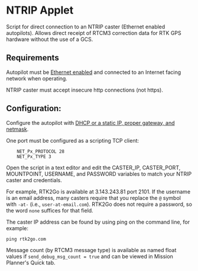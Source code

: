 # NTRIP Applet

Script for direct connection to an NTRIP caster (Ethernet enabled autopilots). Allows direct receipt of RTCM3 correction data for RTK GPS hardware without the use of a GCS.

## Requirements

Autopilot must be [Ethernet enabled](https://ardupilot.org/copter/docs/common-network.html) and connected to an Internet facing network when operating.

NTRIP caster must accept insecure http connections (not https).

## Configuration:

Configure the autopilot with [DHCP or a static IP, proper gateway, and netmask](https://ardupilot.org/copter/docs/common-network.html).

One port must be configured as a scripting TCP client:
```
    NET_Px_PROTOCOL	28
    NET_Px_TYPE	3
```

Open the script in a text editor and edit the  CASTER_IP, CASTER_PORT, MOUNTPOINT, USERNAME, and PASSWORD variables to match your NTRIP caster and credentials.

For example, RTK2Go is available at 3.143.243.81 port 2101. If the username is an email address, many casters require that you replace the `@` symbol with `-at-` (i.e., `user-at-email.com`). RTK2Go does not require a password, so the word `none` suffices for that field.

The caster IP address can be found by using ping on the command line, for example:
```
ping rtk2go.com
```

Message count (by RTCM3 message type) is available as named float values if `send_debug_msg_count = true` and can be viewed in Mission Planner's Quick tab.
